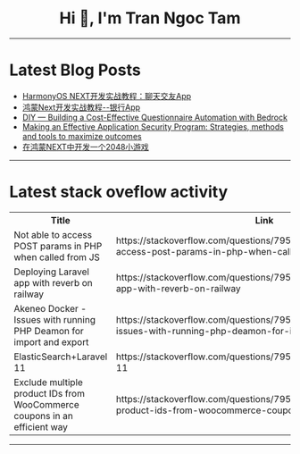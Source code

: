 <h1 align="center">Hi 👋, I'm Tran Ngoc Tam</h1>

---

# Latest Blog Posts 
<!-- BLOG-POST-LIST:START -->
- [HarmonyOS NEXT开发实战教程：聊天交友App](https://dev.to/youlanjihua/harmonyos-nextkai-fa-shi-zhan-jiao-cheng-liao-tian-jiao-you-app-1362)
- [鸿蒙Next开发实战教程--银行App](https://dev.to/youlanjihua/hong-meng-nextkai-fa-shi-zhan-jiao-cheng-yin-xing-app-c0e)
- [DIY — Building a Cost-Effective Questionnaire Automation with Bedrock](https://dev.to/aws-builders/diy-building-a-cost-effective-questionnaire-automation-with-bedrock-2fb9)
- [Making an Effective Application Security Program: Strategies, methods and tools to maximize outcomes](https://dev.to/lynxfelony1/making-an-effective-application-security-program-strategies-methods-and-tools-to-maximize-outcomes-3gfi)
- [在鸿蒙NEXT中开发一个2048小游戏](https://dev.to/youlanjihua/zai-hong-meng-nextzhong-kai-fa-ge-2048xiao-you-xi-foe)
<!-- BLOG-POST-LIST:END -->

---

# Latest stack oveflow activity
<table>
  <tr><th>Title</th><th>Link</th></tr>
  <!-- STACKOVERFLOW:START --><tr><td>Not able to access POST params in PHP when called from JS</td><td>https://stackoverflow.com/questions/79528903/not-able-to-access-post-params-in-php-when-called-from-js</td></tr><tr><td>Deploying Laravel app with reverb on railway</td><td>https://stackoverflow.com/questions/79528890/deploying-laravel-app-with-reverb-on-railway</td></tr><tr><td>Akeneo Docker - Issues with running PHP Deamon for import and export</td><td>https://stackoverflow.com/questions/79528848/akeneo-docker-issues-with-running-php-deamon-for-import-and-export</td></tr><tr><td>ElasticSearch+Laravel 11</td><td>https://stackoverflow.com/questions/79528803/elasticsearchlaravel-11</td></tr><tr><td>Exclude multiple product IDs from WooCommerce coupons in an efficient way</td><td>https://stackoverflow.com/questions/79528792/exclude-multiple-product-ids-from-woocommerce-coupons-in-an-efficient-way</td></tr><!-- STACKOVERFLOW:END -->
</table>

---


